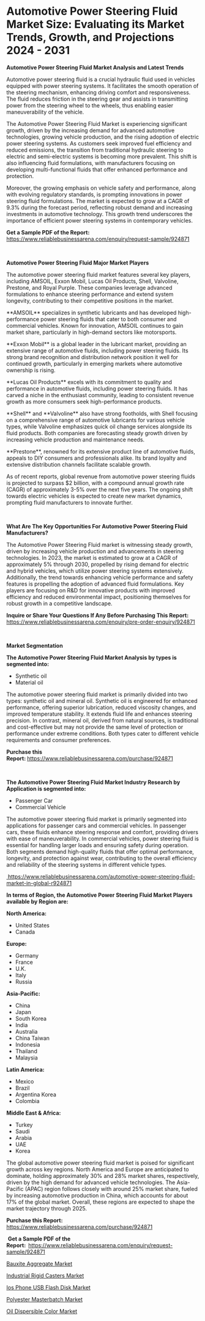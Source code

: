 <p><h1>Automotive Power Steering Fluid Market Size: Evaluating its Market Trends, Growth, and Projections 2024 - 2031</h1></p><p><strong>Automotive Power Steering Fluid Market Analysis and Latest Trends</strong></p>
<p><p>Automotive power steering fluid is a crucial hydraulic fluid used in vehicles equipped with power steering systems. It facilitates the smooth operation of the steering mechanism, enhancing driving comfort and responsiveness. The fluid reduces friction in the steering gear and assists in transmitting power from the steering wheel to the wheels, thus enabling easier maneuverability of the vehicle.</p><p>The Automotive Power Steering Fluid Market is experiencing significant growth, driven by the increasing demand for advanced automotive technologies, growing vehicle production, and the rising adoption of electric power steering systems. As customers seek improved fuel efficiency and reduced emissions, the transition from traditional hydraulic steering to electric and semi-electric systems is becoming more prevalent. This shift is also influencing fluid formulations, with manufacturers focusing on developing multi-functional fluids that offer enhanced performance and protection.</p><p>Moreover, the growing emphasis on vehicle safety and performance, along with evolving regulatory standards, is prompting innovations in power steering fluid formulations. The market is expected to grow at a CAGR of 9.3% during the forecast period, reflecting robust demand and increasing investments in automotive technology. This growth trend underscores the importance of efficient power steering systems in contemporary vehicles.</p></p>
<p><strong>Get a Sample PDF of the Report:&nbsp;</strong> <a href="https://www.reliablebusinessarena.com/enquiry/request-sample/924871?utm_campaign=1729&utm_medium=2&utm_source=Github&utm_content=ia&utm_term=02112024&utm_id=automotive-power-steering-fluid">https://www.reliablebusinessarena.com/enquiry/request-sample/924871</a></p>
<p>&nbsp;</p>
<p><strong>Automotive Power Steering Fluid Major Market Players</strong></p>
<p><p>The automotive power steering fluid market features several key players, including AMSOIL, Exxon Mobil, Lucas Oil Products, Shell, Valvoline, Prestone, and Royal Purple. These companies leverage advanced formulations to enhance steering performance and extend system longevity, contributing to their competitive positions in the market.</p><p>**AMSOIL** specializes in synthetic lubricants and has developed high-performance power steering fluids that cater to both consumer and commercial vehicles. Known for innovation, AMSOIL continues to gain market share, particularly in high-demand sectors like motorsports.</p><p>**Exxon Mobil** is a global leader in the lubricant market, providing an extensive range of automotive fluids, including power steering fluids. Its strong brand recognition and distribution network position it well for continued growth, particularly in emerging markets where automotive ownership is rising.</p><p>**Lucas Oil Products** excels with its commitment to quality and performance in automotive fluids, including power steering fluids. It has carved a niche in the enthusiast community, leading to consistent revenue growth as more consumers seek high-performance products.</p><p>**Shell** and **Valvoline** also have strong footholds, with Shell focusing on a comprehensive range of automotive lubricants for various vehicle types, while Valvoline emphasizes quick oil change services alongside its fluid products. Both companies are forecasting steady growth driven by increasing vehicle production and maintenance needs.</p><p>**Prestone**, renowned for its extensive product line of automotive fluids, appeals to DIY consumers and professionals alike. Its brand loyalty and extensive distribution channels facilitate scalable growth.</p><p>As of recent reports, global revenue from automotive power steering fluids is projected to surpass $2 billion, with a compound annual growth rate (CAGR) of approximately 3-5% over the next five years. The ongoing shift towards electric vehicles is expected to create new market dynamics, prompting fluid manufacturers to innovate further.</p></p>
<p>&nbsp;</p>
<p><strong>What Are The Key Opportunities For Automotive Power Steering Fluid Manufacturers?</strong></p>
<p><p>The Automotive Power Steering Fluid market is witnessing steady growth, driven by increasing vehicle production and advancements in steering technologies. In 2023, the market is estimated to grow at a CAGR of approximately 5% through 2030, propelled by rising demand for electric and hybrid vehicles, which utilize power steering systems extensively. Additionally, the trend towards enhancing vehicle performance and safety features is propelling the adoption of advanced fluid formulations. Key players are focusing on R&D for innovative products with improved efficiency and reduced environmental impact, positioning themselves for robust growth in a competitive landscape.</p></p>
<p><strong>Inquire or Share Your Questions If Any Before Purchasing This Report:</strong> <a href="https://www.reliablebusinessarena.com/enquiry/pre-order-enquiry/924871?utm_campaign=1729&utm_medium=2&utm_source=Github&utm_content=ia&utm_term=02112024&utm_id=automotive-power-steering-fluid">https://www.reliablebusinessarena.com/enquiry/pre-order-enquiry/924871</a></p>
<p>&nbsp;</p>
<p><strong>Market Segmentation</strong></p>
<p><strong>The Automotive Power Steering Fluid Market Analysis by types is segmented into:</strong></p>
<p><ul><li>Synthetic oil</li><li>Material oil</li></ul></p>
<p><p>The automotive power steering fluid market is primarily divided into two types: synthetic oil and mineral oil. Synthetic oil is engineered for enhanced performance, offering superior lubrication, reduced viscosity changes, and improved temperature stability. It extends fluid life and enhances steering precision. In contrast, mineral oil, derived from natural sources, is traditional and cost-effective but may not provide the same level of protection or performance under extreme conditions. Both types cater to different vehicle requirements and consumer preferences.</p></p>
<p><strong>Purchase this Report:&nbsp;</strong><a href="https://www.reliablebusinessarena.com/purchase/924871?utm_campaign=1729&utm_medium=2&utm_source=Github&utm_content=ia&utm_term=02112024&utm_id=automotive-power-steering-fluid">https://www.reliablebusinessarena.com/purchase/924871</a></p>
<p>&nbsp;</p>
<p><strong>The Automotive Power Steering Fluid Market Industry Research by Application is segmented into:</strong></p>
<p><ul><li>Passenger Car</li><li>Commercial Vehicle</li></ul></p>
<p><p>The automotive power steering fluid market is primarily segmented into applications for passenger cars and commercial vehicles. In passenger cars, these fluids enhance steering response and comfort, providing drivers with ease of maneuverability. In commercial vehicles, power steering fluid is essential for handling larger loads and ensuring safety during operation. Both segments demand high-quality fluids that offer optimal performance, longevity, and protection against wear, contributing to the overall efficiency and reliability of the steering systems in different vehicle types.</p></p>
<p><a href="https://www.reliablebusinessarena.com/automotive-power-steering-fluid-market-in-global-r924871?utm_campaign=1729&utm_medium=2&utm_source=Github&utm_content=ia&utm_term=02112024&utm_id=automotive-power-steering-fluid">&nbsp;https://www.reliablebusinessarena.com/automotive-power-steering-fluid-market-in-global-r924871</a></p>
<p><strong>In terms of Region, the Automotive Power Steering Fluid Market Players available by Region are:</strong></p>
<p>
    <p> <strong> North America: </strong>
        <ul>
            <li>United States</li>
            <li>Canada</li>
        </ul>
        </p> 
    <p> <strong> Europe: </strong>
        <ul>
            <li>Germany</li>
            <li>France</li>
            <li>U.K.</li>
            <li>Italy</li>
            <li>Russia</li>
        </ul>
        </p> 
    <p> <strong> Asia-Pacific: </strong>
        <ul>
            <li>China</li>
            <li>Japan</li>
            <li>South Korea</li>
            <li>India</li>
            <li>Australia</li>
            <li>China Taiwan</li>
            <li>Indonesia</li>
            <li>Thailand</li>
            <li>Malaysia</li>
        </ul>
        </p> 
    <p> <strong> Latin America: </strong>
        <ul>
            <li>Mexico</li>
            <li>Brazil</li>
            <li>Argentina Korea</li>
            <li>Colombia</li>
        </ul>
        </p> 
    <p> <strong> Middle East & Africa: </strong>
        <ul>
            <li>Turkey</li>
            <li>Saudi</li>
            <li>Arabia</li>
            <li>UAE</li>
            <li>Korea</li>
        </ul>
    </p>
    </p>
<p><p>The global automotive power steering fluid market is poised for significant growth across key regions. North America and Europe are anticipated to dominate, holding approximately 30% and 28% market shares, respectively, driven by the high demand for advanced vehicle technologies. The Asia-Pacific (APAC) region follows closely with around 25% market share, fueled by increasing automotive production in China, which accounts for about 17% of the global market. Overall, these regions are expected to shape the market trajectory through 2025.</p></p>
<p><strong>Purchase this Report: </strong><a href="https://www.reliablebusinessarena.com/purchase/924871?utm_campaign=1729&utm_medium=2&utm_source=Github&utm_content=ia&utm_term=02112024&utm_id=automotive-power-steering-fluid">https://www.reliablebusinessarena.com/purchase/924871</a></p>
<p>&nbsp;<strong>Get a Sample PDF of the Report:&nbsp;&nbsp;</strong><a href="https://www.reliablebusinessarena.com/enquiry/request-sample/924871?utm_campaign=1729&utm_medium=2&utm_source=Github&utm_content=ia&utm_term=02112024&utm_id=automotive-power-steering-fluid">https://www.reliablebusinessarena.com/enquiry/request-sample/924871</a></p>
<p><strong></strong></p>
<p><p><a href="https://www.linkedin.com/pulse/bauxite-aggregate-market-global-regional-analysis-focus-region-pnxse?utm_campaign=1729&utm_medium=2&utm_source=Github&utm_content=ia&utm_term=02112024&utm_id=automotive-power-steering-fluid">Bauxite Aggregate Market</a></p><p><a href="https://www.linkedin.com/pulse/strategic-insights-global-industrial-rigid-casters-market-iyiqc?utm_campaign=1729&utm_medium=2&utm_source=Github&utm_content=ia&utm_term=02112024&utm_id=automotive-power-steering-fluid">Industrial Rigid Casters Market</a></p><p><a href="https://www.linkedin.com/pulse/ios-phone-usb-flash-disk-momentum-charting-136-cagr-path-xjfee?utm_campaign=1729&utm_medium=2&utm_source=Github&utm_content=ia&utm_term=02112024&utm_id=automotive-power-steering-fluid">Ios Phone USB Flash Disk Market</a></p><p><a href="https://www.linkedin.com/pulse/key-drivers-polyester-masterbatch-market-trends-future-outlook-aaese?utm_campaign=1729&utm_medium=2&utm_source=Github&utm_content=ia&utm_term=02112024&utm_id=automotive-power-steering-fluid">Polyester Masterbatch Market</a></p><p><a href="https://www.linkedin.com/pulse/strategic-roadmap-global-oil-dispersible-color-market-insights-l7iqe?utm_campaign=1729&utm_medium=2&utm_source=Github&utm_content=ia&utm_term=02112024&utm_id=automotive-power-steering-fluid">Oil Dispersible Color Market</a></p></p>